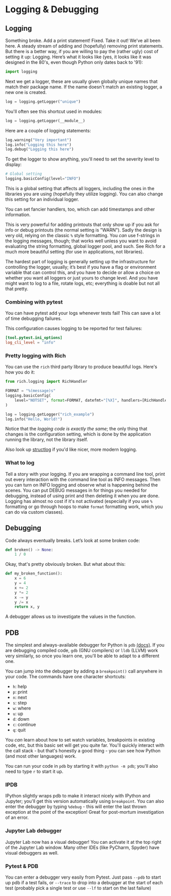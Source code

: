# Logging & Debugging

## Logging

Something broke. Add a print statement! Fixed. Take it out! We’ve all been here.
A steady stream of adding and (hopefully) removing print statements. But there
is a better way, if you are willing to pay the (rather ugly) cost of setting it
up: Logging. Here’s what it looks like (yes, it looks like it was designed in
the 80's, even though Python only dates back to '91):

```python
import logging
```

Next we get a logger, these are usually given globally unique names that match
their package name. If the name doesn't match an existing logger, a new one is
created.

```python
log = logging.getLogger("unique")
```

You'll often see this shortcut used in modules:

```python
log = logging.getLogger(__module__)
```

Here are a couple of logging statements:

```python
log.warning("Very important")
log.info("Logging this here")
log.debug("Logging this here")
```

To get the logger to show anything, you'll need to set the severity level to
display:

```python
# Global setting
logging.basicConfig(level="INFO")
```

This is a global setting that affects all loggers, including the ones in the
libraries you are using (hopefully they utilize logging). You can also change
this setting for an individual logger.

You can set fancier handlers, too, which can add timestamps and other
information.

This is very powerful for adding printouts that only show up if you ask for info
or debug printouts (the normal setting is "WARN"). Sadly the design is very old,
relying on the classic `%` style formatting. You _can_ use f-strings in the
logging messages, though; that works well unless you want to avoid evaluating
the string formatting, global logger pool, and such. See Rich for a much more
beautiful setting (for use in applications, not libraries).

The hardest part of logging is generally setting up the infrastructure for
controlling the logger, usually; it’s best if you have a flag or environment
variable that can control this, and you have to decide or allow a choice on
whether you want all loggers or just yours to change level. And you have might
want to log to a file, rotate logs, etc; everything is doable but not all that
pretty.

### Combining with pytest

You can have pytest add your logs whenever tests fail! This can save a lot of
time debugging failures.

This configuration causes logging to be reported for test failures:

```toml
[tool.pytest.ini_options]
log_cli_level = "info"
```

### Pretty logging with Rich

You can use the `rich` third party library to produce beautiful logs. Here's how
you do it:

```python
from rich.logging import RichHandler

FORMAT = "%(message)s"
logging.basicConfig(
    level="NOTSET", format=FORMAT, datefmt="[%X]", handlers=[RichHandler()]
)

log = logging.getLogger("rich_example")
log.info("Hello, World!")
```

Notice that the _logging code is exactly the same_; the only thing that changes
is the configuration setting, which is done by the application running the
library, not the library itself.

Also look up [structlog](https://www.structlog.org/) if you'd like nicer, more
modern logging.

### What to log

Tell a story with your logging. If you are wrapping a command line tool, print
out every interaction with the command line tool as INFO messages. Then you can
turn on INFO logging and observe what is happening behind the scenes. You can
put DEBUG messages in for things you needed for debugging, instead of using
print and then deleting it when you are done. Logging has almost no cost if it's
not activated (especially if you use `%` formatting or go through hoops to make
`format` formatting work, which you can do via custom classes).

## Debugging

Code always eventually breaks. Let’s look at some broken code:

```python
def broken() -> None:
    1 / 0
```

Okay, that's pretty obviously broken. But what about this:

```python
def my_broken_function():
    x = 6
    y = 4
    x += 2
    y *= 2
    x -= y
    y /= x
    return x, y
```

A debugger allows us to investigate the values in the function.

## PDB

The simplest and always-available debugger for Python is `pdb`
[(docs)](https://docs.python.org/3/library/pdb.html). If you are debugging
compiled code, `gdb` (GNU compilers) or `lldb` (LLVM) work very similarly, so
once you learn one, you'll be able to adapt to a different one.

You can jump into the debugger by adding a `breakpoint()` call anywhere in your
code. The commands have one character shortcuts:

- `h`: help
- `p`: print
- `n`: next
- `s`: step
- `w`: where
- `u`: up
- `d`: down
- `c`: continue
- `q`: quit

You _can_ learn about how to set watch variables, breakpoints in existing code,
etc, but this basic set will get you quite far. You'll quickly interact with the
call stack - but that's honestly a good thing - you can see how Python (and most
other languages) work.

You can run your code in `pdb` by starting it with `python -m pdb`; you'll also
need to type `r` to start it up.

### IPDB

IPython slightly wraps pdb to make it interact nicely with IPython and Jupyter;
you'll get this version automatically using `breakpoint`. You can also enter the
debugger by typing `%debug` - this will enter the last thrown exception at the
point of the exception! Great for post-mortum investigation of an error.

### Jupyter Lab debugger

Jupyter Lab now has a visual debugger! You can activate it at the top right of
the Jupyter Lab window. Many other IDEs (like PyCharm, Spyder) have visual
debuggers as well.

### Pytest & PDB

You can enter a debugger very easily from Pytest. Just pass `--pdb` to start up
pdb if a test fails, or `--trace` to drop into a debugger at the start of each
test (probably pick a single test or use `--lf` to start on the last failure)
